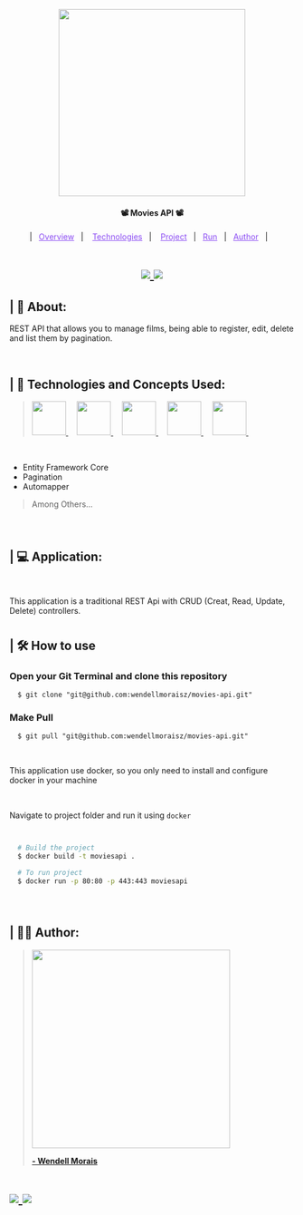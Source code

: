 <p align="center"> 
    <img  height="330px" src="https://assets-global.website-files.com/61a91fef5f705a0369d2ae2a/62965be815df4a5d5f847fed_10-movies-that-changed-the-visual-effects-industry-forever-vanas.jpg"/>
</p>

<h4 align="center" >📽️ Movies API 📽️</h4>

<h4 align="center">
  
</h4>

<p align="center">
  |&nbsp;&nbsp;
  <a style="color: #8a4af3;" href="#project">Overview</a>&nbsp;&nbsp;&nbsp;|&nbsp;&nbsp;&nbsp;
  <a style="color: #8a4af3;" href="#techs">Technologies</a>&nbsp;&nbsp;&nbsp;|&nbsp;&nbsp;&nbsp;
  <a style="color: #8a4af3;" href="#app">Project</a>&nbsp;&nbsp;&nbsp;|&nbsp;&nbsp;
  <a style="color: #8a4af3;" href="#run-project">Run</a>&nbsp;&nbsp;&nbsp;|&nbsp;&nbsp;
  <a style="color: #8a4af3;" href="#author">Author</a>&nbsp;&nbsp;&nbsp;|&nbsp;&nbsp;&nbsp;
</p>

#

<h1 align="center">
  
  <a target="_blank" href="https://github.com/wendellmoraisz">
    <img src="https://img.shields.io/static/v1?label=&message=wendellmoraisz&color=black&style=for-the-badge&logo=GITHUB"/>
  </a>

  <a target="_blank" href="https://www.linkedin.com/in/wendell-morais/">
    <img src='https://img.shields.io/static/v1?label=&message=Wendell%20Morais&color=black&style=for-the-badge&logo=LinkedIn'/> 
  </a>

</h1>

<p id="project"/>

<h2> | 💬 About:  </h2>

REST API that allows you to manage films, being able to register, edit, delete and list them by pagination.

<br>

<h2 id="techs">
| 🧩 Technologies and Concepts Used:
</h2>
  
> <a target="_blank" href='https://learn.microsoft.com/pt-br/dotnet/csharp/'> <img width="60px" src="https://cdn.jsdelivr.net/gh/devicons/devicon/icons/csharp/csharp-original.svg" /> </a>&nbsp;&nbsp;&nbsp;
<a target="_blank" href='https://dotnet.microsoft.com/'> <img width="60px" src="https://cdn.jsdelivr.net/gh/devicons/devicon/icons/dotnetcore/dotnetcore-original.svg" /> </a>&nbsp;&nbsp;&nbsp;
 <a target="_blank" href='https://www.mysql.com/'> <img width="60px" src="https://cdn.jsdelivr.net/gh/devicons/devicon/icons/mysql/mysql-original-wordmark.svg" /> </a>&nbsp;&nbsp;&nbsp;
>  <a target="_blank" href='https://www.docker.com/'> <img width="60px" src="https://cdn.jsdelivr.net/gh/devicons/devicon/icons/docker/docker-plain-wordmark.svg" /> </a>&nbsp;&nbsp;&nbsp;
<a target="_blank" href='https://git-scm.com/'> <img width="60px" src="https://cdn.jsdelivr.net/gh/devicons/devicon/icons/git/git-original-wordmark.svg" /> </a>&nbsp;&nbsp;&nbsp;

<br>

- Entity Framework Core
- Pagination
- Automapper

> Among Others...
<br>

#

<h2 id="app">
  | 💻 Application:
</h2>

<br>

This application is a traditional REST Api with CRUD (Creat, Read, Update, Delete) controllers.

#

<h2 id="run-project"> 
   | 🛠️ How to use
</h2>

### Open your Git Terminal and clone this repository

```git
  $ git clone "git@github.com:wendellmoraisz/movies-api.git"
```

### Make Pull

```git
  $ git pull "git@github.com:wendellmoraisz/movies-api.git"
```

<br>

This application use docker, so you only need to install and configure docker in your machine

<br>

Navigate to project folder and run it using `docker`

```bash


  # Build the project
  $ docker build -t moviesapi .

  # To run project
  $ docker run -p 80:80 -p 443:443 moviesapi


```

<br>

#

<h2 id="author">
  | 🧑‍💻 Author:  
</h2>

> <a target="_blank" href="https://www.linkedin.com/in/wendell-morais/"> <img width="350px" src="https://i.imgur.com/ND6tFVx.png"/> <br> <p> <b> - Wendell Morais</b> </p></a>

<h1>
  <a target="_blank" href='https://github.com/wendellmoraisz'>
    <img src='https://img.shields.io/static/v1?label=&message=wendellmoraisz&color=black&style=for-the-badge&logo=GITHUB'> 
  </a>
  
   <a target="_blank" href='https://www.linkedin.com/in/wendell-morais/'>
    <img src='https://img.shields.io/static/v1?label=&message=Wendell%20Morais&color=black&style=for-the-badge&logo=LinkedIn'> 
  </a>
</h1>


<br>
